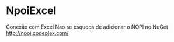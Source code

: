 # NpoiExcel
Conexão com Excel 
Nao se esqueca de adicionar o NOPI no NuGet
http://npoi.codeplex.com/
